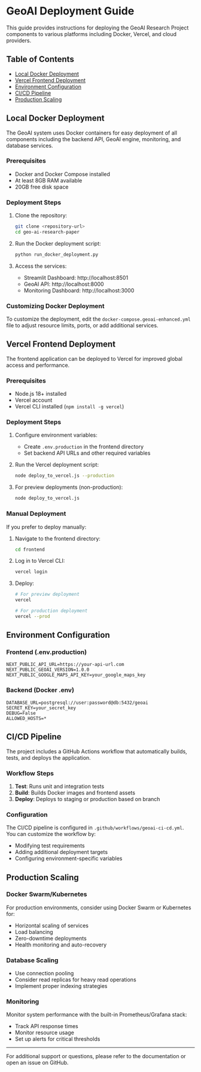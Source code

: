 # GeoAI Deployment Guide

This guide provides instructions for deploying the GeoAI Research Project components to various platforms including Docker, Vercel, and cloud providers.

## Table of Contents

- [Local Docker Deployment](#local-docker-deployment)
- [Vercel Frontend Deployment](#vercel-frontend-deployment)
- [Environment Configuration](#environment-configuration)
- [CI/CD Pipeline](#cicd-pipeline)
- [Production Scaling](#production-scaling)

## Local Docker Deployment

The GeoAI system uses Docker containers for easy deployment of all components including the backend API, GeoAI engine, monitoring, and database services.

### Prerequisites

- Docker and Docker Compose installed
- At least 8GB RAM available
- 20GB free disk space

### Deployment Steps

1. Clone the repository:
   ```bash
   git clone <repository-url>
   cd geo-ai-research-paper
   ```

2. Run the Docker deployment script:
   ```bash
   python run_docker_deployment.py
   ```

3. Access the services:
   - Streamlit Dashboard: http://localhost:8501
   - GeoAI API: http://localhost:8000
   - Monitoring Dashboard: http://localhost:3000

### Customizing Docker Deployment

To customize the deployment, edit the `docker-compose.geoai-enhanced.yml` file to adjust resource limits, ports, or add additional services.

## Vercel Frontend Deployment

The frontend application can be deployed to Vercel for improved global access and performance.

### Prerequisites

- Node.js 18+ installed
- Vercel account
- Vercel CLI installed (`npm install -g vercel`)

### Deployment Steps

1. Configure environment variables:
   - Create `.env.production` in the frontend directory
   - Set backend API URLs and other required variables

2. Run the Vercel deployment script:
   ```bash
   node deploy_to_vercel.js --production
   ```

3. For preview deployments (non-production):
   ```bash
   node deploy_to_vercel.js
   ```

### Manual Deployment

If you prefer to deploy manually:

1. Navigate to the frontend directory:
   ```bash
   cd frontend
   ```

2. Log in to Vercel CLI:
   ```bash
   vercel login
   ```

3. Deploy:
   ```bash
   # For preview deployment
   vercel
   
   # For production deployment
   vercel --prod
   ```

## Environment Configuration

### Frontend (.env.production)

```
NEXT_PUBLIC_API_URL=https://your-api-url.com
NEXT_PUBLIC_GEOAI_VERSION=1.0.0
NEXT_PUBLIC_GOOGLE_MAPS_API_KEY=your_google_maps_key
```

### Backend (Docker .env)

```
DATABASE_URL=postgresql://user:password@db:5432/geoai
SECRET_KEY=your_secret_key
DEBUG=False
ALLOWED_HOSTS=*
```

## CI/CD Pipeline

The project includes a GitHub Actions workflow that automatically builds, tests, and deploys the application.

### Workflow Steps

1. **Test**: Runs unit and integration tests
2. **Build**: Builds Docker images and frontend assets
3. **Deploy**: Deploys to staging or production based on branch

### Configuration

The CI/CD pipeline is configured in `.github/workflows/geoai-ci-cd.yml`. You can customize the workflow by:

- Modifying test requirements
- Adding additional deployment targets
- Configuring environment-specific variables

## Production Scaling

### Docker Swarm/Kubernetes

For production environments, consider using Docker Swarm or Kubernetes for:

- Horizontal scaling of services
- Load balancing
- Zero-downtime deployments
- Health monitoring and auto-recovery

### Database Scaling

- Use connection pooling
- Consider read replicas for heavy read operations
- Implement proper indexing strategies

### Monitoring

Monitor system performance with the built-in Prometheus/Grafana stack:

- Track API response times
- Monitor resource usage
- Set up alerts for critical thresholds

---

For additional support or questions, please refer to the documentation or open an issue on GitHub.